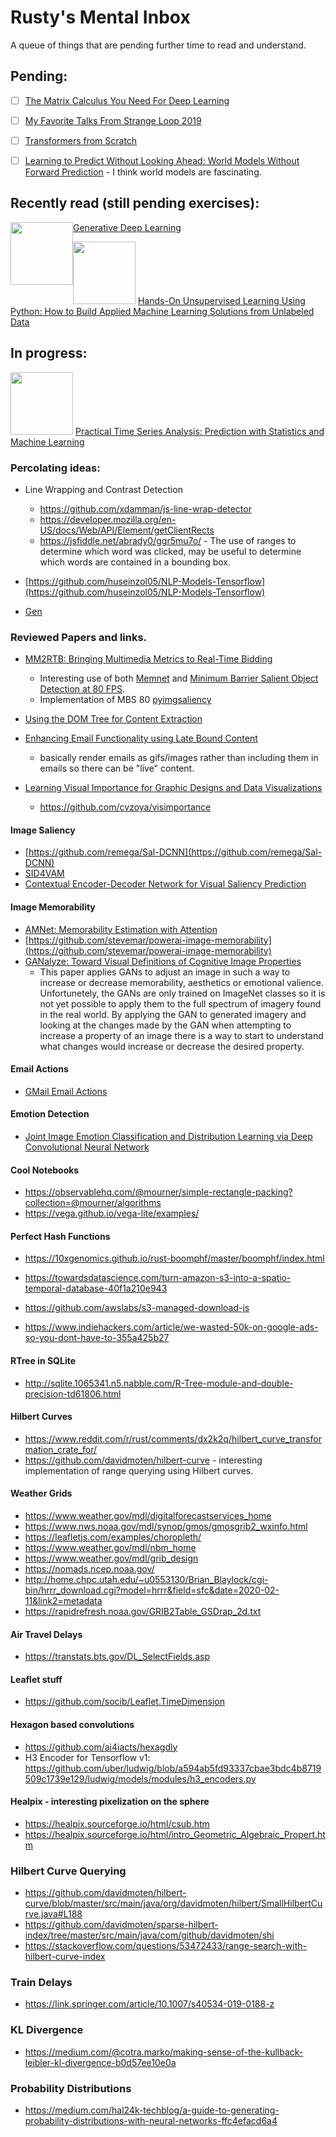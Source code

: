 # Rusty's Mental Inbox

A queue of things that are pending further time to read and understand.

## Pending:

- [ ] [The Matrix Calculus You Need For Deep Learning](https://explained.ai/matrix-calculus/index.html)

- [ ] [My Favorite Talks From Strange Loop 2019](http://stratus3d.com/blog/2019/09/24/my-favorite-talks-from-strange-loop-2019/
)

- [ ] [Transformers from Scratch](http://www.peterbloem.nl/blog/transformers)

- [ ] [Learning to Predict Without Looking Ahead:
World Models Without Forward Prediction](https://learningtopredict.github.io) - I think world models are fascinating.
 
## Recently read (still pending exercises):

<img src="https://images-na.ssl-images-amazon.com/images/I/416KapTtFjL._SX379_BO1,204,203,200_.jpg" width="100px" style="float:left"/> [Generative Deep Learning](https://www.amazon.com/Generative-Deep-Learning-Teaching-Machines/dp/1492041947)

<img src="https://images-na.ssl-images-amazon.com/images/I/51bnimDBPkL._SX379_BO1,204,203,200_.jpg" width="100px"> [Hands-On Unsupervised Learning Using Python: How to Build Applied Machine Learning Solutions from Unlabeled Data](https://www.amazon.com/Hands-Unsupervised-Learning-Using-Python/dp/1492035645)

## In progress:

<img src="https://images-na.ssl-images-amazon.com/images/I/51rGoPuGcSL._SX379_BO1,204,203,200_.jpg" width="100px"> [Practical Time Series Analysis: Prediction with Statistics and Machine Learning](https://www.amazon.com/Practical-Time-Analysis-Prediction-Statistics/dp/1492041653/ref=sr_1_1?crid=349AS4FB79YKS&keywords=time+series+oreilly&qid=1572714244&sprefix=time+series+or%2Cstripbooks%2C165&sr=8-1)


### Percolating ideas:

- Line Wrapping and Contrast Detection 
  - https://github.com/xdamman/js-line-wrap-detector
  - https://developer.mozilla.org/en-US/docs/Web/API/Element/getClientRects
  - https://jsfiddle.net/abrady0/ggr5mu7o/ - The use of ranges to determine which word was clicked, may be useful to determine which words are contained in a bounding box.
- [https://github.com/huseinzol05/NLP-Models-Tensorflow](https://github.com/huseinzol05/NLP-Models-Tensorflow)

- [Gen](https://probcomp.github.io/Gen/tutorials.html)

### Reviewed Papers and links.

  - [MM2RTB: Bringing Multimedia Metrics to Real-Time Bidding](https://arxiv.org/pdf/1708.00255.pdf)
    - Interesting use of both [Memnet](http://memorability.csail.mit.edu/) and [Minimum Barrier Salient Object Detection at 80 FPS](https://cs-people.bu.edu/jmzhang/fastmbd/MBS_preprint.pdf).
    - Implementation of MBS 80 [pyimgsaliency](https://github.com/yhenon/pyimgsaliency/blob/master/README.md)
    
  - [Using the DOM Tree for Content Extraction](https://arxiv.org/pdf/1210.6113.pdf)
  
  - [Enhancing Email Functionality using Late Bound Content](https://arxiv.org/pdf/1907.01423.pdf)
    - basically render emails as gifs/images rather than including them in emails so there can be "live" content.
  - [Learning Visual Importance for Graphic Designs and Data Visualizations](https://vcg.seas.harvard.edu/publications/learning-visual-importance-for-graphic-designs-and-data-visualizations/paper)
    - https://github.com/cvzoya/visimportance
  
#### Image Saliency

  - [https://github.com/remega/Sal-DCNN](https://github.com/remega/Sal-DCNN)
  - [SID4VAM](https://arxiv.org/pdf/1910.13066.pdf)
  - [Contextual Encoder-Decoder Network for Visual Saliency Prediction](https://github.com/alexanderkroner/saliency)
  
#### Image Memorability

  - [AMNet: Memorability Estimation with Attention](https://github.com/ok1zjf/AMNet)
  - [https://github.com/stevemar/powerai-image-memorability](https://github.com/stevemar/powerai-image-memorability)
  - [GANalyze: Toward Visual Definitions of Cognitive Image Properties](https://arxiv.org/pdf/1906.10112.pdf)
     - This paper applies GANs to adjust an image in such a way to increase or decrease memorability, aesthetics or emotional valience. Unfortunetely, the GANs are only trained on ImageNet classes so it is not yet possible to apply them to the full spectrum of imagery found in the real world.  By applying the GAN to generated imagery and looking at the changes made by the GAN when attempting to increase a property of an image there is a way to start to understand what changes would increase or decrease the desired property.
     
#### Email Actions

  - [GMail Email Actions](https://developers.google.com/gmail/markup/actions/actions-overview)
 
#### Emotion Detection
  
  - [Joint Image Emotion Classification and Distribution Learning via Deep Convolutional Neural Network](https://github.com/sherleens/EmotionDistributionLearning)

#### Cool Notebooks

  - https://observablehq.com/@mourner/simple-rectangle-packing?collection=@mourner/algorithms
  - https://vega.github.io/vega-lite/examples/

#### Perfect Hash Functions

  - https://10xgenomics.github.io/rust-boomphf/master/boomphf/index.html
  - https://towardsdatascience.com/turn-amazon-s3-into-a-spatio-temporal-database-40f1a210e943

  - https://github.com/awslabs/s3-managed-download-js
  - https://www.indiehackers.com/article/we-wasted-50k-on-google-ads-so-you-dont-have-to-355a425b27

#### RTree in SQLite

  - http://sqlite.1065341.n5.nabble.com/R-Tree-module-and-double-precision-td61806.html 
  
#### Hilbert Curves
  - https://www.reddit.com/r/rust/comments/dx2k2q/hilbert_curve_transformation_crate_for/
  - https://github.com/davidmoten/hilbert-curve - interesting implementation of range querying using Hilbert curves.

#### Weather Grids
  - https://www.weather.gov/mdl/digitalforecastservices_home
  - https://www.nws.noaa.gov/mdl/synop/gmos/gmosgrib2_wxinfo.html
  - https://leafletjs.com/examples/choropleth/
  - https://www.weather.gov/mdl/nbm_home
  - https://www.weather.gov/mdl/grib_design
  - https://nomads.ncep.noaa.gov/
  - http://home.chpc.utah.edu/~u0553130/Brian_Blaylock/cgi-bin/hrrr_download.cgi?model=hrrr&field=sfc&date=2020-02-11&link2=metadata
  - https://rapidrefresh.noaa.gov/GRIB2Table_GSDrap_2d.txt
  
#### Air Travel Delays
  - https://transtats.bts.gov/DL_SelectFields.asp

#### Leaflet stuff
  - https://github.com/socib/Leaflet.TimeDimension
  
#### Hexagon based convolutions
  - https://github.com/ai4iacts/hexagdly
  - H3 Encoder for Tensorflow v1: https://github.com/uber/ludwig/blob/a594ab5fd93337cbae3bdc4b8719509c1739e129/ludwig/models/modules/h3_encoders.py
  
#### Healpix - interesting pixelization on the sphere

  - https://healpix.sourceforge.io/html/csub.htm
  - https://healpix.sourceforge.io/html/intro_Geometric_Algebraic_Propert.htm

### Hilbert Curve Querying
  
  - https://github.com/davidmoten/hilbert-curve/blob/master/src/main/java/org/davidmoten/hilbert/SmallHilbertCurve.java#L188
  - https://github.com/davidmoten/sparse-hilbert-index/tree/master/src/main/java/com/github/davidmoten/shi
  - https://stackoverflow.com/questions/53472433/range-search-with-hilbert-curve-index
  
### Train Delays

  - https://link.springer.com/article/10.1007/s40534-019-0188-z
  
### KL Divergence
  - https://medium.com/@cotra.marko/making-sense-of-the-kullback-leibler-kl-divergence-b0d57ee10e0a
  
### Probability Distributions
  - https://medium.com/hal24k-techblog/a-guide-to-generating-probability-distributions-with-neural-networks-ffc4efacd6a4
